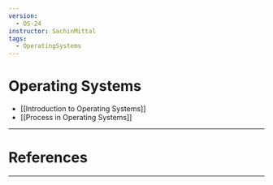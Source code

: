 ```yaml
---
version:
  - OS-24
instructor: SachinMittal
tags:
  - OperatingSystems
---
```

# Operating Systems
- [[Introduction to Operating Systems]]
- [[Process in Operating Systems]]


---

# References


---

